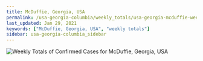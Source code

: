 ```yaml
---
title: McDuffie, Georgia, USA
permalink: /usa-georgia-columbia/weekly_totals/usa-georgia-mcduffie-weekly_totals.html
last_updated: Jan 29, 2021
keywords: ["McDuffie, Georgia, USA", "weekly totals"]
sidebar: usa-georgia-columbia_sidebar
---
```


![Weekly Totals of Confirmed Cases for McDuffie, Georgia, USA](/covid_tracker/images/graphs/usa-georgia-mcduffie-weekly_totals_graph.png)
